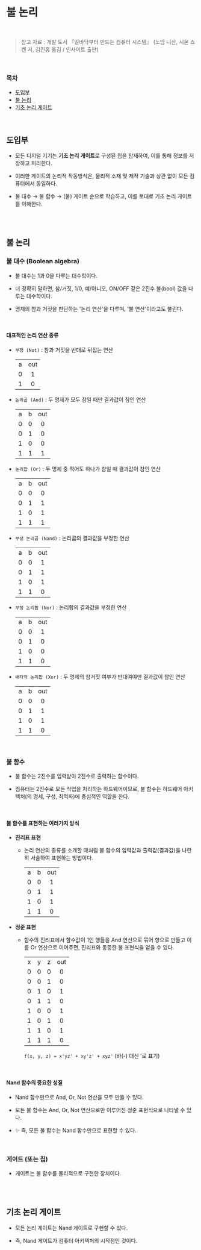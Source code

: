# 불 논리

<br/>

> 참고 자료 : 개발 도서 『밑바닥부터 만드는 컴퓨터 시스템』 (노암 니산, 시몬 쇼켄 저, 김진홍 옮김 / 인사이트 출판)

<br/>

### 목차

- <a href="https://github.com/SangYoonLee1231/TIL/blob/main/ComputerSystem/computer_system_bool_logic.md#%EB%8F%84%EC%9E%85%EB%B6%80">도입부</a>
- <a href="https://github.com/SangYoonLee1231/TIL/blob/main/ComputerSystem/computer_system_bool_logic.md#%EB%B6%88-%EB%85%BC%EB%A6%AC-1">불 논리</a>
- <a href="https://github.com/SangYoonLee1231/TIL/blob/main/ComputerSystem/computer_system_bool_logic.md#%EA%B8%B0%EC%B4%88-%EB%85%BC%EB%A6%AC-%EA%B2%8C%EC%9D%B4%ED%8A%B8">기초 논리 게이트</a>

<br/>

## 도입부

- 모든 디지털 기기는 <strong>기초 논리 게이트</strong>로 구성된 칩을 탑재하여, 이를 통해 정보를 저장하고 처리한다.

* 이러한 게이트의 논리적 작동방식은, 물리적 소재 및 제작 기술과 상관 없이 모든 컴퓨터에서 동일하다.

* 불 대수 → 불 함수 → (불) 게이트 순으로 학습하고, 이를 토대로 기초 논리 게이트를 이해한다.

<br/><br/>

## 불 논리

### 불 대수 (Boolean algebra)

- 불 대수는 1과 0을 다루는 대수학이다.

- 더 정확히 말하면, 참/거짓, 1/0, 예/아니오, ON/OFF 같은 2진수 불(bool) 값을 다루는 대수학이다.

- 명제의 참과 거짓을 판단하는 '논리 연산'을 다루며, '불 연산'이라고도 불린다.

<br/>

#### 대표적인 논리 연산 종류

- <code>부정 (Not)</code> : 참과 거짓을 반대로 뒤집는 연산

    <table style="text-align: center">
        <tr><td>a</td><td>out</td></tr>
        <tr><td>0</td><td>1</td></tr>
        <tr><td>1</td><td>0</td></tr>
    </table>

- <code>논리곱 (And)</code> : 두 명제가 모두 참일 때만 결과값이 참인 연산

    <table style="text-align: center">
        <tr><td>a</td><td>b</td><td>out</td></tr>
        <tr><td>0</td><td>0</td><td>0</td></tr>
        <tr><td>0</td><td>1</td><td>0</td></tr>
        <tr><td>1</td><td>0</td><td>0</td></tr>
        <tr><td>1</td><td>1</td><td>1</td></tr>
    </table>

- <code>논리합 (Or)</code> : 두 명제 중 적어도 하나가 참일 때 결과값이 참인 연산

    <table style="text-align: center">
        <tr><td>a</td><td>b</td><td>out</td></tr>
        <tr><td>0</td><td>0</td><td>0</td></tr>
        <tr><td>0</td><td>1</td><td>1</td></tr>
        <tr><td>1</td><td>0</td><td>1</td></tr>
        <tr><td>1</td><td>1</td><td>1</td></tr>
    </table>

- <code>부정 논리곱 (Nand)</code> : 논리곱의 결과값을 부정한 연산

    <table style="text-align: center">
        <tr><td>a</td><td>b</td><td>out</td></tr>
        <tr><td>0</td><td>0</td><td>1</td></tr>
        <tr><td>0</td><td>1</td><td>1</td></tr>
        <tr><td>1</td><td>0</td><td>1</td></tr>
        <tr><td>1</td><td>1</td><td>0</td></tr>
    </table>

- <code>부정 논리합 (Nor)</code> : 논리합의 결과값을 부정한 연산

    <table style="text-align: center">
        <tr><td>a</td><td>b</td><td>out</td></tr>
        <tr><td>0</td><td>0</td><td>1</td></tr>
        <tr><td>0</td><td>1</td><td>0</td></tr>
        <tr><td>1</td><td>0</td><td>0</td></tr>
        <tr><td>1</td><td>1</td><td>0</td></tr>
    </table>

- <code>배타적 논리합 (Xor)</code> : 두 명제의 참거짓 여부가 반대여야만 결과값이 참인 연산

    <table style="text-align: center">
        <tr><td>a</td><td>b</td><td>out</td></tr>
        <tr><td>0</td><td>0</td><td>0</td></tr>
        <tr><td>0</td><td>1</td><td>1</td></tr>
        <tr><td>1</td><td>0</td><td>1</td></tr>
        <tr><td>1</td><td>1</td><td>0</td></tr>
    </table>

<br/>

### 불 함수

- 불 함수는 2진수를 입력받아 2진수로 출력하는 함수이다.

- 컴퓨터는 2진수로 모든 작업을 처리하는 하드웨어이므로, 불 함수는 하드웨어 아키텍처(의 명세, 구성, 최적화)에 중심적인 역할을 한다.

<br/>

#### 불 함수를 표현하는 여러가지 방식

- <strong>진리표 표현</strong>

  - 논리 연산의 종류를 소개할 때처럼 불 함수의 입력값과 출력값(결과값)을 나란히 서술하여 표현하는 방법이다.

    <table style="text-align: center">
        <tr><td>a</td><td>b</td><td>out</td></tr>
        <tr><td>0</td><td>0</td><td>1</td></tr>
        <tr><td>0</td><td>1</td><td>1</td></tr>
        <tr><td>1</td><td>0</td><td>1</td></tr>
        <tr><td>1</td><td>1</td><td>0</td></tr>
    </table>

- <strong>정준 표현</strong>

  - 함수의 진리표에서 함수값이 1인 행들을 And 연산으로 묶어 항으로 만들고 이를 Or 연산으로 이어주면, 진리표와 동등한 불 표현식을 얻을 수 있다.

    <table style="text-align: center">
        <tr><td>x</td><td>y</td><td>z</td><td>out</td></tr>
        <tr><td>0</td><td>0</td><td>0</td><td>0</td></tr>
        <tr><td>0</td><td>0</td><td>1</td><td>0</td></tr>
        <tr><td>0</td><td>1</td><td>0</td><td>1</td></tr>
        <tr><td>0</td><td>1</td><td>1</td><td>0</td></tr>
        <tr><td>1</td><td>0</td><td>0</td><td>1</td></tr>
        <tr><td>1</td><td>0</td><td>1</td><td>0</td></tr>
        <tr><td>1</td><td>1</td><td>0</td><td>1</td></tr>
        <tr><td>1</td><td>1</td><td>1</td><td>0</td></tr>
    </table>

    <code>f(x, y, z) = x'yz' + xy'z' + xyz'</code> (바(-) 대신 '로 표기)

    <br/>

#### Nand 함수의 중요한 성질

- Nand 함수만으로 And, Or, Not 연산을 모두 만들 수 있다.

- 모든 불 함수는 And, Or, Not 연산으로만 이루어진 정준 표현식으로 나타낼 수 있다.

- ✨ 즉, 모든 불 함수는 Nand 함수만으로 표현할 수 있다.

<br/>

### 게이트 (또는 칩)

- 게이트는 불 함수를 물리적으로 구현한 장치이다.

<br/><br/>

## 기초 논리 게이트

- 모든 논리 게이트는 Nand 게이트로 구현할 수 있다.

- 즉, Nand 게이트가 컴퓨터 아키텍처의 시작점인 것이다.
